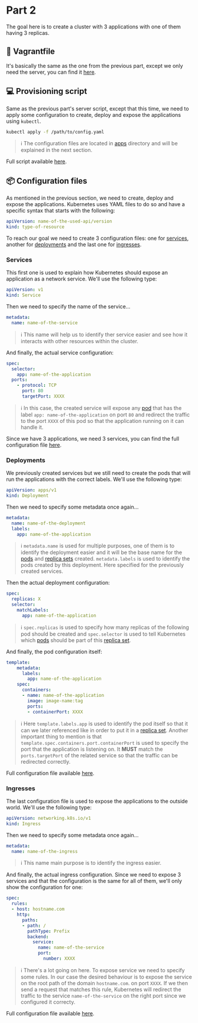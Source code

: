 # Part 2

The goal here is to create a cluster with 3 applications with one of them having 3 replicas.

## 📄 Vagrantfile

It's basically the same as the one from the previous part, except we only need the server, you can find it [here](./Vagrantfile).

## 💻 Provisioning script

Same as the previous part's server script, except that this time, we need to apply some configuration to create, deploy and expose the applications using `kubectl`.

```bash
kubectl apply -f /path/to/config.yaml
```

> ℹ️ The configuration files are located in [apps](./apps) directory and will be explained in the next section.

Full script available [here](./scripts/k3s-server.sh).

## 📦 Configuration files

As mentioned in the previous section, we need to create, deploy and expose the applications. Kubernetes uses YAML files to do so and have a specific syntax that starts with the following:

```yaml
apiVersion: name-of-the-used-api/version
kind: type-of-resource
```

To reach our goal we need to create 3 configuration files: one for [services](https://kubernetes.io/docs/concepts/services-networking/service/), another for [deployments](https://kubernetes.io/docs/concepts/workloads/controllers/deployment/) and the last one for [ingresses](https://kubernetes.io/docs/concepts/services-networking/ingress/).

### Services

This first one is used to explain how Kubernetes should expose an application as a network service. We'll use the following type:

```yaml
apiVersion: v1
kind: Service
```

Then we need to specify the name of the service...

```yaml
metadata:
  name: name-of-the-service
```

> ℹ️ This name will help us to identify ther service easier and see how it interacts with other resources within the cluster.

And finally, the actual service configuration:

```yaml
spec:
  selector:
    app: name-of-the-application
  ports:
    - protocol: TCP
      port: 80
      targetPort: XXXX
```

> ℹ️ In this case, the created service will expose any [pod](https://kubernetes.io/docs/concepts/workloads/pods/pod/) that has the label `app: name-of-the-application` on port `80` and redirect the traffic to the port `XXXX` of this pod so that the application running on it can handle it.

Since we have 3 applications, we need 3 services, you can find the full configuration file [here](./apps/services.yml).

### Deployments

We previously created services but we still need to create the pods that will run the applications with the correct labels. We'll use the following type:

```yaml
apiVersion: apps/v1
kind: Deployment
```

Then we need to specify some metadata once again...

```yaml
metadata:
  name: name-of-the-deployment
  labels:
    app: name-of-the-application
```

> ℹ️ `metadata.name` is used for multiple purposes, one of them is to identify the deployment easier and it will be the base name for the [pods](https://kubernetes.io/docs/concepts/workloads/pods/pod/) and [replica sets](https://kubernetes.io/docs/concepts/workloads/controllers/replicaset/) created. `metadata.labels` is used to identify the pods created by this deployment. Here specified for the previously created services.

Then the actual deployment configuration:

```yaml
spec:
  replicas: X
  selector:
    matchLabels:
      app: name-of-the-application
```

> ℹ️ `spec.replicas` is used to specify how many replicas of the following pod should be created and `spec.selector` is used to tell Kubernetes which [pods](https://kubernetes.io/docs/concepts/workloads/pods/pod/) should be part of this [replica set](https://kubernetes.io/docs/concepts/workloads/controllers/replicaset/).

And finally, the pod configuration itself:

```yaml
template:
    metadata:
      labels:
        app: name-of-the-application
    spec:
      containers:
      - name: name-of-the-application
        image: image-name:tag
        ports:
        - containerPort: XXXX
```

> ℹ️ Here `template.labels.app` is used to identify the pod itself so that it can we later referenced like in order to put it in a [replica set](https://kubernetes.io/docs/concepts/workloads/controllers/replicaset/). Another important thing to mention is that `template.spec.containers.port.containerPort` is used to specify the port that the application is listening on. It **MUST** match the `ports.targetPort` of the related service so that the traffic can be redirected correctly.

Full configuration file available [here](./apps/deployments.yml).

### Ingresses

The last configuration file is used to expose the applications to the outside world. We'll use the following type:

```yaml
apiVersion: networking.k8s.io/v1
kind: Ingress
```

Then we need to specify some metadata once again...

```yaml
metadata:
  name: name-of-the-ingress
```

> ℹ️ This name main purpose is to identify the ingress easier.

And finally, the actual ingress configuration. Since we need to expose 3 services and that the configuration is the same for all of them, we'll only show the configuration for one:

```yaml
spec:
  rules:
  - host: hostname.com
    http:
      paths:
      - path: /
        pathType: Prefix
        backend:
          service:
            name: name-of-the-service
            port:
              number: XXXX
```

> ℹ️ There's a lot going on here. To expose service we need to specify some rules. In our case the desired behaviour is to expose the service on the root path of the domain `hostname.com`. on port `XXXX`.  If we then send a request that matches this rule, Kubernetes will redirect the traffic to the service `name-of-the-service` on the right port since we configured it correcty.

Full configuration file available [here](./apps/ingress.yml).